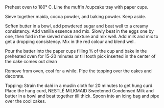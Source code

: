 Preheat oven to 180⁰ C. Line the muffin /cupcake tray with paper cups.

Sieve together maida, cocoa powder, and baking powder. Keep aside.

Soften butter in a bowl, add powdered sugar and beat well to a creamy consistency. Add vanilla essence and mix. Slowly beat in the eggs one by one, then fold in the sieved maida mixture and mix well. Add milk and mix to get a dropping consistency. Mix in the red colour and blend well.

Pour the batter into the paper cups filling ¾ of the cup and bake in the preheated oven for 15-20 minutes or till tooth pick inserted in the center of the cake comes out clean

Remove from oven, cool for a while. Pipe the topping over the cakes and decorate.

Topping: Strain the dahi in a muslin cloth for 20 minutes to get hung curd. Place the hung curd, NESTLÉ MILKMAID Sweetened Condensed Milk and butter in a bowl and beat together till thick. Spoon into an icing bag and pipe over the cool cakes.